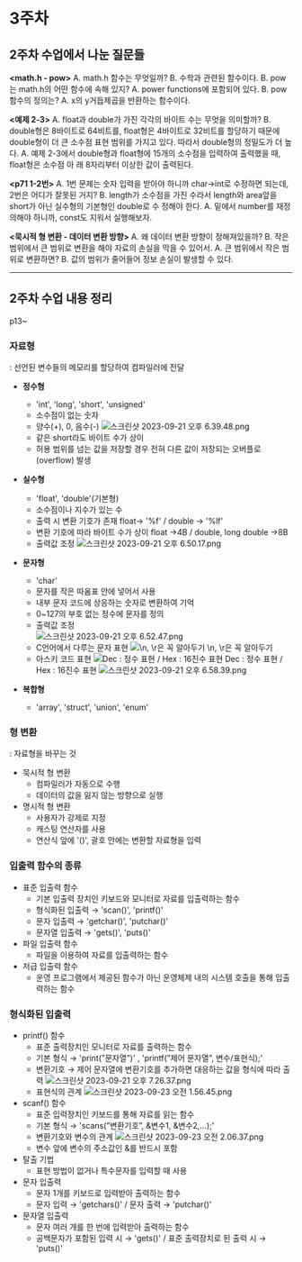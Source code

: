 # 3주차

## **2주차 수업에서 나눈 질문들**

**<math.h - pow>**
A. math.h 함수는 무엇일까?
B. 수학과 관련된 함수이다. 
B. pow는 math.h의 어떤 함수에 속해 있지?
A. power functions에 포함되어 있다.
B. pow 함수의 정의는?
A. x의 y거듭제곱을 반환하는 함수이다.

**<예제 2-3>**
A. float과 double가 가진 각각의 바이트 수는 무엇을 의미할까?
B. double형은 8바이트로 64비트를,  float형은 4바이트로 32비트를 할당하기 때문에 double형이 
   더 큰 소수점 표현 범위를 가지고 있다. 따라서 double형의 정밀도가 더 높다. 
A. 예제 2-3에서 double형과 float형에 15개의 소수점을 입력하여 출력했을 때, float형은 소수점 아
   래 8자리부터 이상한 값이 출력된다.

**<p71 1-2번>**
A. 1번 문제는 숫자 입력을 받아야 하니까 char→int로 수정하면 되는데, 2번은 어디가 잘못된 거지?
B. length가 소수점을 가진 수라서 length와 area앞을 short가 아닌 실수형의 기본형인 double로 수
정해야 한다.
A. 밑에서 number를 재정의해야 하니까, const도 지워서 실행해보자.

**<묵시적 형 변환 - 데이터 변환 방향>**
A. 왜 데이터 변환 방향이 정해져있을까?
B. 작은 범위에서 큰 범위로 변환을 해야 자료의 손실을 막을 수 있어서.
A. 큰 범위에서 작은 범위로 변환하면?
B. 값의 범위가 줄어들어 정보 손실이 발생할 수 있다.

---

## **2주차 수업 내용 정리**

p13~

### **자료형**

: 선언된 변수들의 메모리를 할당하여 컴파일러에 전달

- **정수형**
    - 'int', 'long', 'short', 'unsigned'
    - 소수점이 없는 숫자
    - 양수(+), 0, 음수(-)
    ![스크린샷 2023-09-21 오후 6.39.48.png](https://prod-files-secure.s3.us-west-2.amazonaws.com/6e4bf9dd-346a-4b68-87ba-b42c12297443/ba156219-b051-46ad-bca2-1a884a1c7001/%EC%8A%A4%ED%81%AC%EB%A6%B0%EC%83%B7_2023-09-21_%EC%98%A4%ED%9B%84_6.39.48.png)
    - 같은 short라도 바이트 수가 상이
    - 허용 범위를 넘는 값을 저장할 경우 전혀 다른 값이 저장되는 오버플로(overflow) 발생
    
- **실수형**
    - 'float', 'double'(기본형)
    - 소수점이나 지수가 있는 수
    - 출력 시 변환 기호가 존재 float→ '%f' / double → '%lf'
    - 변환 기호에 따라 바이트 수가 상이 float →4B /  double, long double →8B
    - 출력값 조정
        ![스크린샷 2023-09-21 오후 6.50.17.png](https://prod-files-secure.s3.us-west-2.amazonaws.com/6e4bf9dd-346a-4b68-87ba-b42c12297443/e1ad0bfa-fbf6-4df5-bfbd-6f78825cd839/%EC%8A%A4%ED%81%AC%EB%A6%B0%EC%83%B7_2023-09-21_%EC%98%A4%ED%9B%84_6.50.17.png)
    
- **문자형**
    - 'char'
    - 문자를 작은 따옴표 안에 넣어서 사용
    - 내부 문자 코드에 상응하는 숫자로 변환하여 기억
    - 0~127의 부호 없는 정수에 문자를 정의
    - 출력값 조정  
        ![스크린샷 2023-09-21 오후 6.52.47.png](https://prod-files-secure.s3.us-west-2.amazonaws.com/6e4bf9dd-346a-4b68-87ba-b42c12297443/8ea47698-baef-4afb-b842-d4b0c95ea3f9/%EC%8A%A4%ED%81%AC%EB%A6%B0%EC%83%B7_2023-09-21_%EC%98%A4%ED%9B%84_6.52.47.png) 
    - C언어에서 다루는 문자 표현 
        ![\n, \r은 꼭 알아두기](https://prod-files-secure.s3.us-west-2.amazonaws.com/6e4bf9dd-346a-4b68-87ba-b42c12297443/2d85ee07-0178-48e2-ba28-ec0f13bc84ae/%EC%8A%A4%ED%81%AC%EB%A6%B0%EC%83%B7_2023-09-21_%EC%98%A4%ED%9B%84_6.55.46.png)
        \n, \r은 꼭 알아두기
    - 아스키 코드 표현
        ![  Dec : 정수 표현 / Hex : 16진수 표현](https://prod-files-secure.s3.us-west-2.amazonaws.com/6e4bf9dd-346a-4b68-87ba-b42c12297443/cffb7260-e3cb-4d7d-923e-6e450dcef951/%EC%8A%A4%ED%81%AC%EB%A6%B0%EC%83%B7_2023-09-21_%EC%98%A4%ED%9B%84_6.55.55.png)
          Dec : 정수 표현 / Hex : 16진수 표현
        ![스크린샷 2023-09-21 오후 6.58.39.png](https://prod-files-secure.s3.us-west-2.amazonaws.com/6e4bf9dd-346a-4b68-87ba-b42c12297443/8288535b-9414-46a6-a47d-d903c18d83dc/%EC%8A%A4%ED%81%AC%EB%A6%B0%EC%83%B7_2023-09-21_%EC%98%A4%ED%9B%84_6.58.39.png)
        
- **복합형**
    - 'array', 'struct', 'union', 'enum'

### 형 변환

: 자료형을 바꾸는 것

- 묵시적 형 변환
    - 컴파일러가 자동으로 수행
    - 데이터의 값을 잃지 않는 방향으로 실행
- 명시적 형 변환
    - 사용자가 강제로 지정
    - 캐스팅 연산자를 사용
    - 연산식 앞에 '()', 괄호 안에는 변환할 자료형을 입력

### 입출력 함수의 종류

- 표준 입출력 함수
    - 기본 입출력 장치인 키보드와 모니터로 자료를 입출력하는 함수
    - 형식화된 입출력 → 'scan()', 'printf()'
    - 문자 입출력  → 'getchar()', 'putchar()'
    - 문자열 입출력 → 'gets()', 'puts()'
- 파일 입출력 함수
    - 파일을 이용하여 자료를 입출력하는 함수
- 저급 입출력 함수
    - 운영 프로그램에서 제공된 함수가 아닌 운영체제 내의 시스템 호출을 통해 입출력하는 함수

### 형식화된 입출력

- printf() 함수
    - 표준 출력장치인 모니터로 자료를 출력하는 함수
    - 기본 형식 → 'print(”문자열”)' , 'printf(”제어 문자열”, 변수/표현식);'
    - 변환기호 → 제어 문자열에 변환기호를 추가하면 대응하는 값을 형식에 따라 출력
        ![스크린샷 2023-09-21 오후 7.26.37.png](https://prod-files-secure.s3.us-west-2.amazonaws.com/6e4bf9dd-346a-4b68-87ba-b42c12297443/16165b34-2576-4d22-97d4-1750bfb59e54/%EC%8A%A4%ED%81%AC%EB%A6%B0%EC%83%B7_2023-09-21_%EC%98%A4%ED%9B%84_7.26.37.png)
    - 표현식의 관계
![스크린샷 2023-09-23 오전 1.56.45.png](https://prod-files-secure.s3.us-west-2.amazonaws.com/6e4bf9dd-346a-4b68-87ba-b42c12297443/d41f489a-2059-4aab-8ecb-02607364f835/%EC%8A%A4%ED%81%AC%EB%A6%B0%EC%83%B7_2023-09-23_%EC%98%A4%EC%A0%84_1.56.45.png)
- scanf() 함수
    - 표준 입력장치인 키보드를 통해 자료를 읽는 함수
    - 기본 형식 → 'scans(”변환기호”, &변수1, &변수2,…);'
    - 변환기호와 변수의 관계
        ![스크린샷 2023-09-23 오전 2.06.37.png](https://prod-files-secure.s3.us-west-2.amazonaws.com/6e4bf9dd-346a-4b68-87ba-b42c12297443/37e93b7b-694b-4350-aeb7-1c511e990bb5/%EC%8A%A4%ED%81%AC%EB%A6%B0%EC%83%B7_2023-09-23_%EC%98%A4%EC%A0%84_2.06.37.png)
    - 변수 앞에 변수의 주소값인 &를 반드시 포함
- 탈출 기법
    - 표현 방법이 없거나 특수문자를 입력할 때 사용
- 문자 입출력
    - 문자 1개를 키보드로 입력받아 출력하는 함수
    - 문자 입력 → 'getchars()' / 문자 출력 → 'putchar()'
- 문자열 입출력
    - 문자 여러 개를 한 번에 입력받아 출력하는 함수
    - 공백문자가 포함된 입력 시 → 'gets()' / 표준 출력장치로 된 출력 시 → 'puts()'


